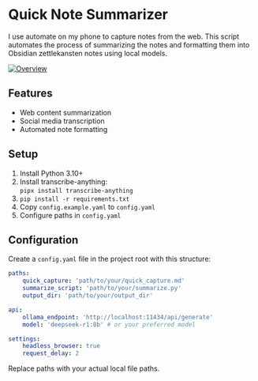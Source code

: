 # Quick Note Summarizer

I use automate on my phone to capture notes from the web. This script automates the process of summarizing the notes and formatting them into Obsidian zettlekansten notes using local models.

[![Overview](https://img.youtube.com/vi/sz6w_2Gpdow/0.jpg)](https://www.youtube.com/watch?v=sz6w_2Gpdow)

## Features

- Web content summarization
- Social media transcription
- Automated note formatting

## Setup

1. Install Python 3.10+
2. Install transcribe-anything:  
   `pipx install transcribe-anything`
3. `pip install -r requirements.txt`
4. Copy `config.example.yaml` to `config.yaml`
5. Configure paths in `config.yaml`

## Configuration

Create a `config.yaml` file in the project root with this structure:

```yaml
paths:
    quick_capture: 'path/to/your/quick_capture.md'
    summarize_script: 'path/to/your/summarize.py'
    output_dir: 'path/to/your/output_dir'

api:
    ollama_endpoint: 'http://localhost:11434/api/generate'
    model: 'deepseek-r1:8b' # or your preferred model

settings:
    headless_browser: true
    request_delay: 2
```

Replace paths with your actual local file paths.
